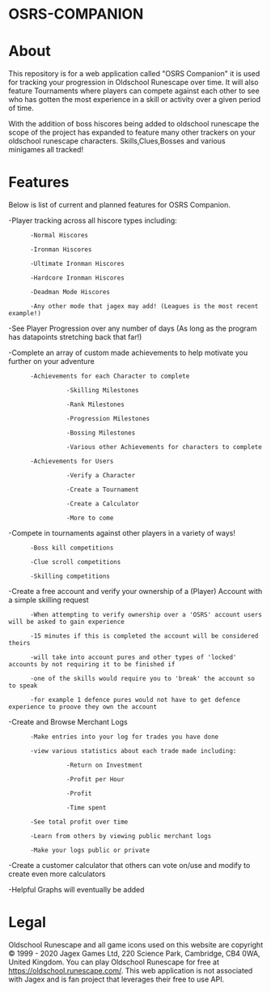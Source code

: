 # OSRS-COMPANION

# About

This repository is for a web application called "OSRS Companion" it is used for tracking your progression in Oldschool Runescape
over time. It will also feature Tournaments where players can compete against each other to see who has gotten the most experience in a
skill or activity over a given period of time.

With the addition of boss hiscores being added to oldschool runescape the scope of the project has expanded to feature many other trackers on your oldschool runescape characters. Skills,Clues,Bosses and various minigames all tracked!

# Features

Below is list of current and planned features for OSRS Companion.

-Player tracking across all hiscore types including:

          -Normal Hiscores

          -Ironman Hiscores
          
          -Ultimate Ironman Hiscores
          
          -Hardcore Ironman Hiscores
          
          -Deadman Mode Hiscores
          
          -Any other mode that jagex may add! (Leagues is the most recent example!)
          
-See Player Progression over any number of days (As long as the program has datapoints stretching back that far!)

-Complete an array of custom made achievements to help motivate you further on your adventure

          -Achievements for each Character to complete
                    
                    -Skilling Milestones
                    
                    -Rank Milestones
                    
                    -Progression Milestones
                    
                    -Bossing Milestones
                    
                    -Various other Achievements for characters to complete
          
          -Achievements for Users
          
                    -Verify a Character
                    
                    -Create a Tournament
                    
                    -Create a Calculator
                    
                    -More to come

-Compete in tournaments against other players in a variety of ways!

          -Boss kill competitions
          
          -Clue scroll competitions
          
          -Skilling competitions

-Create a free account and verify your ownership of a (Player) Account with a simple skilling request

          -When attempting to verify ownership over a 'OSRS' account users will be asked to gain experience
          
          -15 minutes if this is completed the account will be considered theirs
          
          -will take into account pures and other types of 'locked' accounts by not requiring it to be finished if
          
          -one of the skills would require you to 'break' the account so to speak
          
          -for example 1 defence pures would not have to get defence experience to proove they own the account
          
-Create and Browse Merchant Logs

          -Make entries into your log for trades you have done
          
          -view various statistics about each trade made including:
          
                    -Return on Investment
                    
                    -Profit per Hour
                    
                    -Profit
                    
                    -Time spent
          
          -See total profit over time
          
          -Learn from others by viewing public merchant logs
          
          -Make your logs public or private
          
          
-Create a customer calculator that others can vote on/use and modify to create even more calculators

-Helpful Graphs will eventually be added

# Legal

Oldschool Runescape and all game icons used on this website are copyright © 1999 - 2020 Jagex Games Ltd, 220 Science Park, Cambridge, CB4 0WA, United Kingdom. You can play Oldschool Runescape for free at https://oldschool.runescape.com/. This web application is not associated with Jagex and is fan project that leverages their free to use API.
